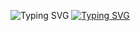![Typing SVG](https://readme-typing-svg.herokuapp.com?font=Fira+Code&duration=2000&pause=1000&color=368CD6&repeat=false&width=60&lines=const) [![Typing SVG](https://readme-typing-svg.herokuapp.com?font=Fira+Code&duration=2000&pause=1000&color=2798F8&repeat=false&width=80&lines=PREFIX)](https://git.io/typing-svg)
